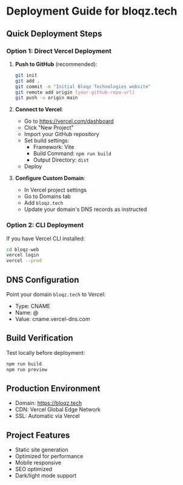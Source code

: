 # Deployment Guide for bloqz.tech

## Quick Deployment Steps

### Option 1: Direct Vercel Deployment
1. **Push to GitHub** (recommended):
   ```bash
   git init
   git add .
   git commit -m "Initial Bloqz Technologies website"
   git remote add origin [your-github-repo-url]
   git push -u origin main
   ```

2. **Connect to Vercel**:
   - Go to https://vercel.com/dashboard
   - Click "New Project"
   - Import your GitHub repository
   - Set build settings:
     - Framework: Vite
     - Build Command: `npm run build`
     - Output Directory: `dist`
   - Deploy

3. **Configure Custom Domain**:
   - In Vercel project settings
   - Go to Domains tab
   - Add `bloqz.tech`
   - Update your domain's DNS records as instructed

### Option 2: CLI Deployment
If you have Vercel CLI installed:
```bash
cd bloqz-web
vercel login
vercel --prod
```

## DNS Configuration
Point your domain `bloqz.tech` to Vercel:
- Type: CNAME
- Name: @
- Value: cname.vercel-dns.com

## Build Verification
Test locally before deployment:
```bash
npm run build
npm run preview
```

## Production Environment
- Domain: https://bloqz.tech
- CDN: Vercel Global Edge Network
- SSL: Automatic via Vercel

## Project Features
- Static site generation
- Optimized for performance
- Mobile responsive
- SEO optimized
- Dark/light mode support